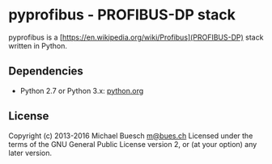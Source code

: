 pyprofibus - PROFIBUS-DP stack
==============================

pyprofibus is a [https://en.wikipedia.org/wiki/Profibus](PROFIBUS-DP)
stack written in Python.

Dependencies
------------

* Python 2.7 or Python 3.x: [python.org](https://www.python.org/)

License
-------
Copyright (c) 2013-2016 Michael Buesch <m@bues.ch>
Licensed under the terms of the GNU General Public License version 2,
or (at your option) any later version.
